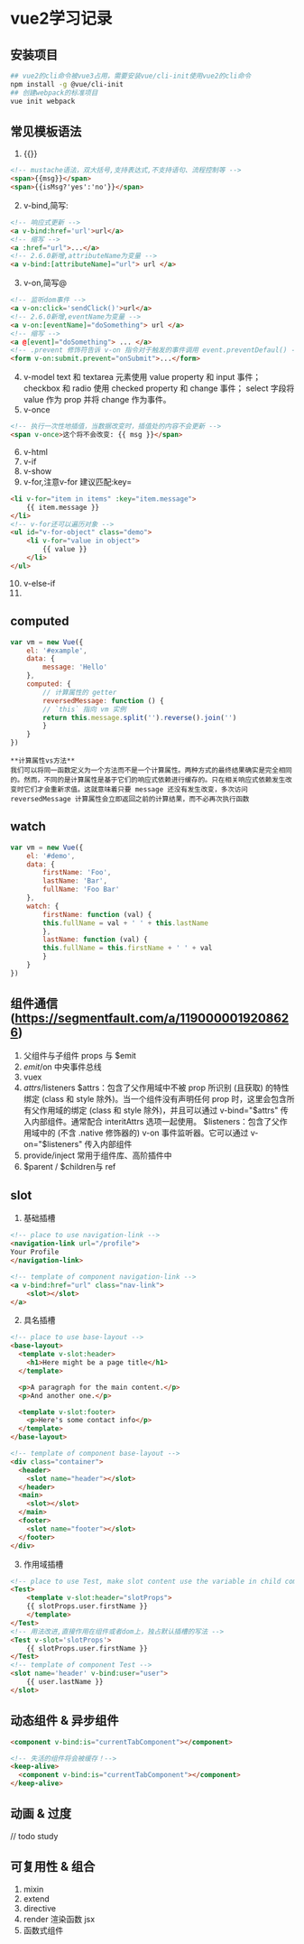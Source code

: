 # vue2学习记录
## 安装项目
```bash
## vue2的cli命令被vue3占用，需要安装vue/cli-init使用vue2的cli命令
npm install -g @vue/cli-init
## 创建webpack的标准项目
vue init webpack    
```

## 常见模板语法
  1. {{}}
```html
<!-- mustache语法，双大括号,支持表达式,不支持语句、流程控制等 -->
<span>{{msg}}</span>
<span>{{isMsg?'yes':'no'}}</span>
```
  2. v-bind,简写:
```html
<!-- 响应式更新 -->
<a v-bind:href='url'>url</a>
<!-- 缩写 -->
<a :href="url">...</a>
<!-- 2.6.0新增,attributeName为变量 -->
<a v-bind:[attributeName]="url"> url </a>
```
  3. v-on,简写@
```html
<!-- 监听dom事件 -->
<a v-on:click='sendClick()'>url</a>
<!-- 2.6.0新增,eventName为变量 -->
<a v-on:[eventName]="doSomething"> url </a>
<!-- 缩写 -->
<a @[event]="doSomething"> ... </a>
<!-- .prevent 修饰符告诉 v-on 指令对于触发的事件调用 event.preventDefaul() -->
<form v-on:submit.prevent="onSubmit">...</form>
```
  4. v-model
    text 和 textarea 元素使用 value property 和 input 事件；
    checkbox 和 radio 使用 checked property 和 change 事件；
    select 字段将 value 作为 prop 并将 change 作为事件。
  5. v-once 
```html
<!-- 执行一次性地插值，当数据改变时，插值处的内容不会更新 -->
<span v-once>这个将不会改变: {{ msg }}</span>
```
  6. v-html
  7. v-if
  8. v-show
  9. v-for,注意v-for 建议匹配:key=
```html
<li v-for="item in items" :key="item.message">
    {{ item.message }}
</li>
<!-- v-for还可以遍历对象 -->
<ul id="v-for-object" class="demo">
    <li v-for="value in object">
        {{ value }}
    </li>
</ul>
```
  10. v-else-if
  11. 
## computed
```javascript
var vm = new Vue({
    el: '#example',
    data: {
        message: 'Hello'
    },
    computed: {
        // 计算属性的 getter
        reversedMessage: function () {
        // `this` 指向 vm 实例
        return this.message.split('').reverse().join('')
        }
    }
})
```
    **计算属性vs方法**
    我们可以将同一函数定义为一个方法而不是一个计算属性。两种方式的最终结果确实是完全相同的。然而，不同的是计算属性是基于它们的响应式依赖进行缓存的。只在相关响应式依赖发生改变时它们才会重新求值。这就意味着只要 message 还没有发生改变，多次访问 reversedMessage 计算属性会立即返回之前的计算结果，而不必再次执行函数
## watch
```javascript
var vm = new Vue({
    el: '#demo',
    data: {
        firstName: 'Foo',
        lastName: 'Bar',
        fullName: 'Foo Bar'
    },
    watch: {
        firstName: function (val) {
        this.fullName = val + ' ' + this.lastName
        },
        lastName: function (val) {
        this.fullName = this.firstName + ' ' + val
        }
    }
})
```
## 组件通信(https://segmentfault.com/a/1190000019208626)
  1. 父组件与子组件 props 与 $emit
  2. $emit/$on  中央事件总线
  3. vuex
  4. $attrs/$listeners
     $attrs：包含了父作用域中不被 prop 所识别 (且获取) 的特性绑定 (class 和 style 除外)。当一个组件没有声明任何 prop 时，这里会包含所有父作用域的绑定 (class 和 style 除外)，并且可以通过 v-bind="$attrs" 传入内部组件。通常配合 interitAttrs 选项一起使用。
    $listeners：包含了父作用域中的 (不含 .native 修饰器的) v-on 事件监听器。它可以通过 v-on="$listeners" 传入内部组件
  5. provide/inject
    常用于组件库、高阶插件中
  6. $parent / $children与 ref

## slot
 1. 基础插槽
```html
<!-- place to use navigation-link -->
<navigation-link url="/profile">
Your Profile
</navigation-link>

<!-- template of component navigation-link -->
<a v-bind:href="url" class="nav-link">
    <slot></slot>
</a>
```
  2. 具名插槽
```html
<!-- place to use base-layout -->
<base-layout>
  <template v-slot:header>
    <h1>Here might be a page title</h1>
  </template>

  <p>A paragraph for the main content.</p>
  <p>And another one.</p>

  <template v-slot:footer>
    <p>Here's some contact info</p>
  </template>
</base-layout>

<!-- template of component base-layout -->
<div class="container">
  <header>
    <slot name="header"></slot>
  </header>
  <main>
    <slot></slot>
  </main>
  <footer>
    <slot name="footer"></slot>
  </footer>
</div>
```
  3. 作用域插槽
```html
<!-- place to use Test, make slot content use the variable in child component -->
<Test>
    <template v-slot:header="slotProps">
    {{ slotProps.user.firstName }}
    </template>
</Test>
<!-- 用法改进,直接作用在组件或者dom上，独占默认插槽的写法 -->
<Test v-slot='slotProps'>
    {{ slotProps.user.firstName }}
</Test>
<!-- template of component Test -->
<slot name='header' v-bind:user="user">
    {{ user.lastName }}
</slot>
```
## 动态组件 & 异步组件
```html
<component v-bind:is="currentTabComponent"></component>

<!-- 失活的组件将会被缓存！-->
<keep-alive>
  <component v-bind:is="currentTabComponent"></component>
</keep-alive>
```
## 动画 & 过度
// todo study

## 可复用性 & 组合
1. mixin
2. extend
3. directive
4. render 渲染函数 jsx
5. 函数式组件